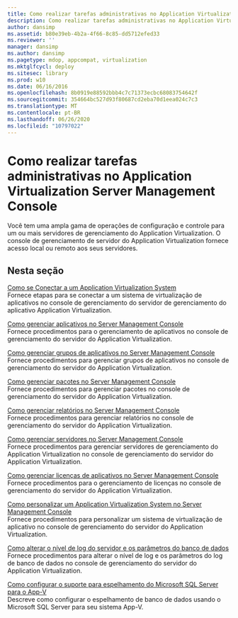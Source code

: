```yaml
---
title: Como realizar tarefas administrativas no Application Virtualization Server Management Console
description: Como realizar tarefas administrativas no Application Virtualization Server Management Console
author: dansimp
ms.assetid: b80e39eb-4b2a-4f66-8c85-dd5712efed33
ms.reviewer: ''
manager: dansimp
ms.author: dansimp
ms.pagetype: mdop, appcompat, virtualization
ms.mktglfcycl: deploy
ms.sitesec: library
ms.prod: w10
ms.date: 06/16/2016
ms.openlocfilehash: 8b0919e88592bbb4c7c71373ecbc68083754642f
ms.sourcegitcommit: 354664bc527d93f80687cd2eba70d1eea024c7c3
ms.translationtype: MT
ms.contentlocale: pt-BR
ms.lasthandoff: 06/26/2020
ms.locfileid: "10797022"
---
```

# Como realizar tarefas administrativas no Application Virtualization Server Management Console


Você tem uma ampla gama de operações de configuração e controle para um ou mais servidores de gerenciamento do Application Virtualization. O console de gerenciamento de servidor do Application Virtualization fornece acesso local ou remoto aos seus servidores.

## Nesta seção


<a href="" id="how-to-connect-to-an-application-virtualization-system"></a>[Como se Conectar a um Application Virtualization System](how-to-connect-to-an-application-virtualization-system.md)  
Fornece etapas para se conectar a um sistema de virtualização de aplicativos no console de gerenciamento do servidor de gerenciamento do aplicativo Application Virtualization.

<a href="" id="how-to-manage-applications-in-the-server-management-console"></a>[Como gerenciar aplicativos no Server Management Console](how-to-manage-applications-in-the-server-management-console.md)  
Fornece procedimentos para o gerenciamento de aplicativos no console de gerenciamento do servidor do Application Virtualization.

<a href="" id="how-to-manage-application-groups-in-the-server-management-console"></a>[Como gerenciar grupos de aplicativos no Server Management Console](how-to-manage-application-groups-in-the-server-management-console.md)  
Fornece procedimentos para gerenciar grupos de aplicativos no console de gerenciamento do servidor do Application Virtualization.

<a href="" id="how-to-manage-packages-in-the-server-management-console"></a>[Como gerenciar pacotes no Server Management Console](how-to-manage-packages-in-the-server-management-console.md)  
Fornece procedimentos para gerenciar pacotes no console de gerenciamento do servidor do Application Virtualization.

<a href="" id="how-to-manage-reports-in-the-server-management-console"></a>[Como gerenciar relatórios no Server Management Console](how-to-manage-reports-in-the-server-management-console.md)  
Fornece procedimentos para gerenciar relatórios no console de gerenciamento do servidor do Application Virtualization.

<a href="" id="how-to-manage-servers-in-the-server-management-console"></a>[Como gerenciar servidores no Server Management Console](how-to-manage-servers-in-the-server-management-console.md)  
Fornece procedimentos para gerenciar servidores de gerenciamento do Application Virtualization no console de gerenciamento do servidor do Application Virtualization.

<a href="" id="how-to-manage-application-licenses-in-the-server-management-console"></a>[Como gerenciar licenças de aplicativos no Server Management Console](how-to-manage-application-licenses-in-the-server-management-console.md)  
Fornece procedimentos para o gerenciamento de licenças no console de gerenciamento do servidor do Application Virtualization.

<a href="" id="how-to-customize-an-application-virtualization-system-in-the-server-management-console"></a>[Como personalizar um Application Virtualization System no Server Management Console](how-to-customize-an-application-virtualization-system-in-the-server-management-console.md)  
Fornece procedimentos para personalizar um sistema de virtualização de aplicativo no console de gerenciamento do servidor do Application Virtualization.

<a href="" id="how-to-change-the-server-logging-level-and-the-database-parameters"></a>[Como alterar o nível de log do servidor e os parâmetros do banco de dados](how-to-change-the-server-logging-level-and-the-database-parameters.md)  
Fornece procedimentos para alterar o nível de log e os parâmetros do log de banco de dados no console de gerenciamento do servidor do Application Virtualization.

<a href="" id="how-to-configure-microsoft-sql-server-mirroring-support-for-app-v"></a>[Como configurar o suporte para espelhamento do Microsoft SQL Server para o App-V](how-to-configure-microsoft-sql-server-mirroring-support-for-app-v.md)  
Descreve como configurar o espelhamento de banco de dados usando o Microsoft SQL Server para seu sistema App-V.

 

 





